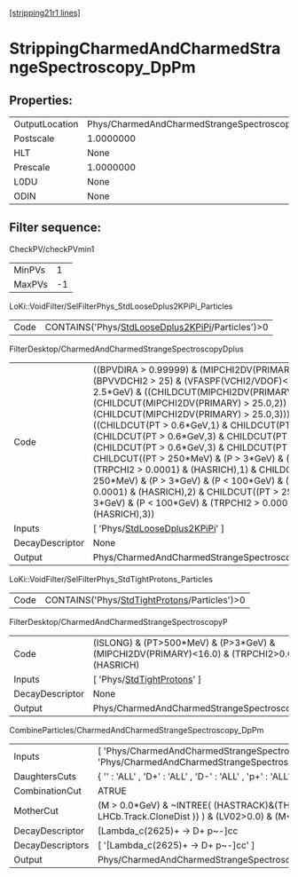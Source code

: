 [[stripping21r1 lines]](./stripping21r1-index)

# StrippingCharmedAndCharmedStrangeSpectroscopy_DpPm

## Properties:

|                |                                                          |
|----------------|----------------------------------------------------------|
| OutputLocation | Phys/CharmedAndCharmedStrangeSpectroscopy_DpPm/Particles |
| Postscale      | 1.0000000                                                |
| HLT            | None                                                     |
| Prescale       | 1.0000000                                                |
| L0DU           | None                                                     |
| ODIN           | None                                                     |

## Filter sequence:

CheckPV/checkPVmin1

|        |     |
|--------|-----|
| MinPVs | 1   |
| MaxPVs | -1  |

LoKi::VoidFilter/SelFilterPhys_StdLooseDplus2KPiPi_Particles

|      |                                                                                                          |
|------|----------------------------------------------------------------------------------------------------------|
| Code | CONTAINS('Phys/[StdLooseDplus2KPiPi](./stripping21r1-commonparticles-stdloosedplus2kpipi)/Particles')\>0 |

FilterDesktop/CharmedAndCharmedStrangeSpectroscopyDplus

|                 |                                                                                                                                                                                                                                                                                                                                                                                                                                                                                                                                                                                                                                                                                                                                                            |
|-----------------|------------------------------------------------------------------------------------------------------------------------------------------------------------------------------------------------------------------------------------------------------------------------------------------------------------------------------------------------------------------------------------------------------------------------------------------------------------------------------------------------------------------------------------------------------------------------------------------------------------------------------------------------------------------------------------------------------------------------------------------------------------|
| Code            | ((BPVDIRA \> 0.99999) & (MIPCHI2DV(PRIMARY) \< 16) & (BPVVDCHI2 \> 25) & (VFASPF(VCHI2/VDOF)\<8) & (PT \> 2.5\*GeV) & ((CHILDCUT(MIPCHI2DV(PRIMARY) \> 25.0, 1)) \| (CHILDCUT(MIPCHI2DV(PRIMARY) \> 25.0,2)) \| (CHILDCUT(MIPCHI2DV(PRIMARY) \> 25.0,3))) & ((CHILDCUT(PT \> 0.6\*GeV,1) & CHILDCUT(PT \> 0.6\*GeV,2)) \| (CHILDCUT(PT \> 0.6\*GeV,3) & CHILDCUT(PT \> 0.6\*GeV,2)) \| (CHILDCUT(PT \> 0.6\*GeV,3) & CHILDCUT(PT \> 0.6\*GeV,1)))& CHILDCUT((PT \> 250\*MeV) & (P \> 3\*GeV) & (P \< 100\*GeV) & (TRPCHI2 \> 0.0001) & (HASRICH),1) & CHILDCUT((PT \> 250\*MeV) & (P \> 3\*GeV) & (P \< 100\*GeV) & (TRPCHI2 \> 0.0001) & (HASRICH),2) & CHILDCUT((PT \> 250\*MeV) & (P \> 3\*GeV) & (P \< 100\*GeV) & (TRPCHI2 \> 0.0001) & (HASRICH),3)) |
| Inputs          | [ 'Phys/[StdLooseDplus2KPiPi](./stripping21r1-commonparticles-stdloosedplus2kpipi)' ]                                                                                                                                                                                                                                                                                                                                                                                                                                                                                                                                                                                                                                                                    |
| DecayDescriptor | None                                                                                                                                                                                                                                                                                                                                                                                                                                                                                                                                                                                                                                                                                                                                                       |
| Output          | Phys/CharmedAndCharmedStrangeSpectroscopyDplus/Particles                                                                                                                                                                                                                                                                                                                                                                                                                                                                                                                                                                                                                                                                                                   |

LoKi::VoidFilter/SelFilterPhys_StdTightProtons_Particles

|      |                                                                                                  |
|------|--------------------------------------------------------------------------------------------------|
| Code | CONTAINS('Phys/[StdTightProtons](./stripping21r1-commonparticles-stdtightprotons)/Particles')\>0 |

FilterDesktop/CharmedAndCharmedStrangeSpectroscopyP

|                 |                                                                                                      |
|-----------------|------------------------------------------------------------------------------------------------------|
| Code            | (ISLONG) & (PT\>500\*MeV) & (P\>3\*GeV) & (MIPCHI2DV(PRIMARY)\<16.0) & (TRPCHI2\>0.0001) & (HASRICH) |
| Inputs          | [ 'Phys/[StdTightProtons](./stripping21r1-commonparticles-stdtightprotons)' ]                      |
| DecayDescriptor | None                                                                                                 |
| Output          | Phys/CharmedAndCharmedStrangeSpectroscopyP/Particles                                                 |

CombineParticles/CharmedAndCharmedStrangeSpectroscopy_DpPm

|                  |                                                                                                        |
|------------------|--------------------------------------------------------------------------------------------------------|
| Inputs           | [ 'Phys/CharmedAndCharmedStrangeSpectroscopyDplus' , 'Phys/CharmedAndCharmedStrangeSpectroscopyP' ]  |
| DaughtersCuts    | { '' : 'ALL' , 'D+' : 'ALL' , 'D-' : 'ALL' , 'p+' : 'ALL' , 'p~-' : 'ALL' }                            |
| CombinationCut   | ATRUE                                                                                                  |
| MotherCut        | (M \> 0.0\*GeV) & ~INTREE( (HASTRACK)&(THASINFO( LHCb.Track.CloneDist )) ) & (LV02\>0.0) & (M\<4\*GeV) |
| DecayDescriptor  | [Lambda_c(2625)+ -\> D+ p~-]cc                                                                       |
| DecayDescriptors | [ '[Lambda_c(2625)+ -\> D+ p~-]cc' ]                                                               |
| Output           | Phys/CharmedAndCharmedStrangeSpectroscopy_DpPm/Particles                                               |
